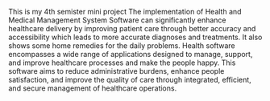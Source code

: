 This is my 4th semister mini project
The implementation of Health and Medical Management System Software can significantly enhance healthcare delivery by improving patient care through better accuracy and accessibility which leads to more accurate diagnoses and treatments. 
It also shows some home remedies for the daily problems.
Health software encompasses a wide range of applications designed to manage, support, and improve healthcare processes and make the people happy.
This software aims to reduce administrative burdens, enhance people satisfaction, and improve the quality of care through integrated, efficient, and secure management of healthcare operations.
